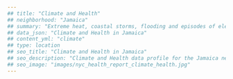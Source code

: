 ```yaml
---
## title: "Climate and Health"
## neighborhood: "Jamaica"
## summary: "Extreme heat, coastal storms, flooding and episodes of elevated ozone are climate-related hazards that may increase with climate change and have important public health impacts in New York City. Extreme weather can cause power outages, which also threaten public health. This report provides neighborhood indicators of climate-related hazards, vulnerability and health impacts."
## data_json: "Climate and Health in Jamaica"
## content_yml: "climate"
## type: location
## seo_title: "Climate and Health in Jamaica"
## seo_description: "Climate and Health data profile for the Jamaica neighborhood of NYC."
## seo_image: "images/nyc_health_report_climate_health.jpg"
---
```

